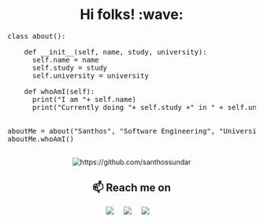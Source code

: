 <h1 align='center'> Hi folks! :wave:</h1>
<p align='left'>
  
<pre>class about():

    def __init__(self, name, study, university):
      self.name = name
      self.study = study
      self.university = university
      
    def whoAmI(self):
      print("I am "+ self.name)
      print("Currently doing "+ self.study +" in " + self.university)


aboutMe = about("Santhos", "Software Engineering", "University of Kelaniya")
aboutMe.whoAmI()

</pre>
</p>
  
<p align="center"> 
  <img src="https://komarev.com/ghpvc/?username=santhossundar" alt="https://github.com/santhossundar" />
</p>

<h2  align="center">📫 Reach me on</h2>
<p align="center">
  <a target="_blank"href="https://www.linkedin.com/in/santhossundar/"><img src="https://img.shields.io/badge/linkedin-%230077B5.svg?&style=for-the-badge&logo=linkedin&logoColor=white" /></a>&nbsp;&nbsp;&nbsp;&nbsp;
  <a target="_blank"href="https://twitter.com/santhossundar"><img src="https://img.shields.io/badge/twitter-%231DA1F2.svg?&style=for-the-badge&logo=twitter&logoColor=white" /></a>&nbsp;&nbsp;&nbsp;&nbsp;
  <a href="mailto:santhoshsunthar@gmail.com?subject=Hello%20Santhos,%20From%20Github"><img src="https://img.shields.io/badge/gmail-%23D14836.svg?&style=for-the-badge&logo=gmail&logoColor=white" /></a>&nbsp;&nbsp;&nbsp;&nbsp;
</p>
